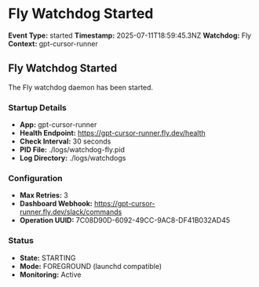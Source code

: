 # Fly Watchdog Started

**Event Type:** started
**Timestamp:** 2025-07-11T18:59:45.3NZ
**Watchdog:** Fly
**Context:** gpt-cursor-runner


## Fly Watchdog Started

The Fly watchdog daemon has been started.

### Startup Details
- **App:** gpt-cursor-runner
- **Health Endpoint:** https://gpt-cursor-runner.fly.dev/health
- **Check Interval:** 30 seconds
- **PID File:** ./logs/watchdog-fly.pid
- **Log Directory:** ./logs/watchdogs

### Configuration
- **Max Retries:** 3
- **Dashboard Webhook:** https://gpt-cursor-runner.fly.dev/slack/commands
- **Operation UUID:** 7C08D90D-6092-49CC-9AC8-DF41B032AD45

### Status
- **State:** STARTING
- **Mode:** FOREGROUND (launchd compatible)
- **Monitoring:** Active


